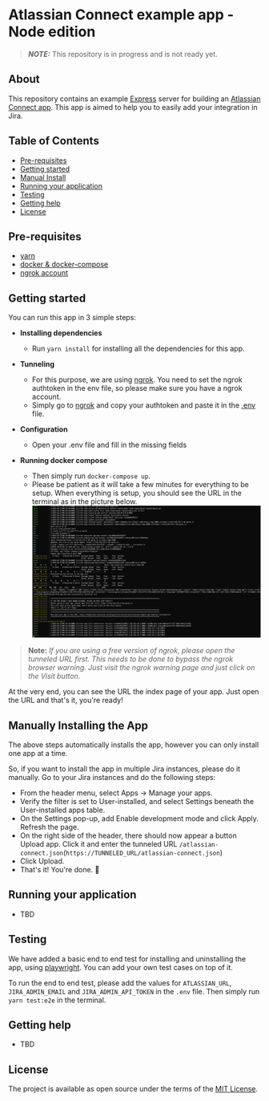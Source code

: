 # Atlassian Connect example app - Node edition

> **_NOTE:_**  This repository is in progress and is not ready yet.

## About
This repository contains an example [Express](https://expressjs.com/en/4x/api.html) server for building an [Atlassian Connect app](https://developer.atlassian.com/cloud/jira/platform/getting-started-with-connect/).
This app is aimed to help you to easily add your integration in Jira.

## Table of Contents
- [Pre-requisites](#pre-requisites)
- [Getting started](#getting-started)
- [Manual Install](#manually-installing-the-app)
- [Running your application](#running-your-application)
- [Testing](#testing)
- [Getting help](#getting-help)
- [License](#license)

## Pre-requisites
- [yarn](https://yarnpkg.com/getting-started/install)
- [docker & docker-compose](https://docs.docker.com/engine/install/)
- [ngrok account](https://ngrok.com/)

## Getting started
You can run this app in 3 simple steps:
- **Installing dependencies** 
  - Run `yarn install` for installing all the dependencies for this app.

- **Tunneling**
  - For this purpose, we are using [ngrok](https://ngrok.com/docs/getting-started). You need to set the ngrok authtoken in the env file, so please make sure you have a ngrok account.
  - Simply go to [ngrok](https://dashboard.ngrok.com/get-started/your-authtoken) and copy your authtoken and paste it in the [.env](./.env) file.

- **Configuration**
  - Open your .env file and fill in the missing fields

- **Running docker compose** 
  - Then simply run `docker-compose up`.
  - Please be patient as it will take a few minutes for everything to be setup. When everything is setup, you should see the URL in the terminal as in the picture below. ![img.png](static/images/tunnel-output.png)

> **Note:** _If you are using a free version of ngrok, please open the tunneled URL first. This needs to be done to bypass the ngrok browser warning. Just visit the ngrok warning page and just click on the Visit button._

At the very end, you can see the URL the index page of your app. Just open the URL and that's it, you're ready!

## Manually Installing the App
The above steps automatically installs the app, however you can only install one app at a time. 

So, if you want to install the app in multiple Jira instances, please do it manually. Go to your Jira instances and do the following steps:
- From the header menu, select Apps -> Manage your apps.
- Verify the filter is set to User-installed, and select Settings beneath the User-installed apps table.
- On the Settings pop-up, add Enable development mode and click Apply. Refresh the page.
- On the right side of the header, there should now appear a button Upload app. Click it and enter the tunneled URL `/atlassian-connect.json`(`https://TUNNELED_URL/atlassian-connect.json`)
- Click Upload.
- That's it! You're done. 🎉

## Running your application
- TBD

## Testing
We have added a basic end to end test for installing and uninstalling the app, using [playwright](https://playwright.dev/docs/intro). You can add your own test cases on top of it. 

To run the end to end test, please add the values for `ATLASSIAN_URL`, `JIRA_ADMIN_EMAIL` and `JIRA_ADMIN_API_TOKEN` in the `.env` file. Then simply run `yarn test:e2e` in the terminal.

## Getting help
- TBD

## License
The project is available as open source under the terms of the [MIT License](./LICENSE).
